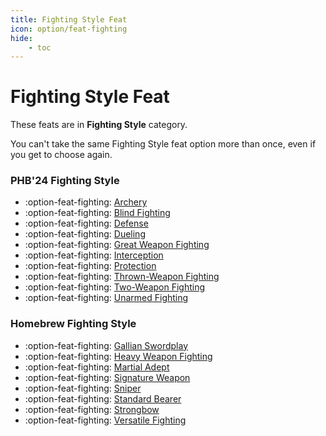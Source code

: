 ```yaml
---
title: Fighting Style Feat
icon: option/feat-fighting
hide:
    - toc
---
```


# Fighting Style Feat

These feats are in **Fighting Style** category.

You can't take the same Fighting Style feat option more than once, even if you get to choose again.

### PHB'24 Fighting Style

<div class="grid cards" markdown>

- :option-feat-fighting: [Archery](phb24.md#archery)
- :option-feat-fighting: [Blind Fighting](phb24.md#blind-fighting)
- :option-feat-fighting: [Defense](phb24.md#defense)
- :option-feat-fighting: [Dueling](phb24.md#dueling)
- :option-feat-fighting: [Great Weapon Fighting](phb24.md#great-weapon-fighting)
- :option-feat-fighting: [Interception](phb24.md#interception)
- :option-feat-fighting: [Protection](phb24.md#protection)
- :option-feat-fighting: [Thrown-Weapon Fighting](phb24.md#thrown-weapon-fighting)
- :option-feat-fighting: [Two-Weapon Fighting](phb24.md#two-weapon-fighting)
- :option-feat-fighting: [Unarmed Fighting](phb24.md#unarmed-fighting)
  
</div>

### Homebrew Fighting Style

<div class="grid cards" markdown>

- :option-feat-fighting: [Gallian Swordplay](hb.md#gallian-swordplay)
- :option-feat-fighting: [Heavy Weapon Fighting](hb.md#heavy-weapon-fighting)
- :option-feat-fighting: [Martial Adept](hb.md#martial-adept)
- :option-feat-fighting: [Signature Weapon](hb.md#signature-weapon)
- :option-feat-fighting: [Sniper](hb.md#sniper)
- :option-feat-fighting: [Standard Bearer](hb.md#standard-bearer)
- :option-feat-fighting: [Strongbow](hb.md#strongbow)
- :option-feat-fighting: [Versatile Fighting](hb.md#versatile-fighting)

</div>
